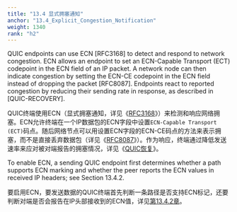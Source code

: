 ```yaml
---
title: "13.4 显式拥塞通知"
anchor: "13.4_Explicit_Congestion_Notification"
weight: 1340
rank: "h2"
---
```


QUIC endpoints can use ECN [RFC3168] to detect and respond to network congestion. ECN allows an endpoint to set an ECN-Capable Transport (ECT) codepoint in the ECN field of an IP packet. A network node can then indicate congestion by setting the ECN-CE codepoint in the ECN field instead of dropping the packet [RFC8087]. Endpoints react to reported congestion by reducing their sending rate in response, as described in [QUIC-RECOVERY].

QUIC终端使用ECN（显式拥塞通知，详见《[RFC3168]()》）来检测和响应网络拥塞。ECN允许终端在一个IP数据包的ECN字段中设置`ECN-Capable Transport (ECT)`码点。随后网络节点可以用设置ECN字段的ECN-CE码点的方法来表示拥塞，而不是直接丢弃数据包（详见《[RFC8087]()》）。作为响应，终端通过降低发送速率来应对被对端报告的拥塞情况，详见《[QUIC恢复]()》。

To enable ECN, a sending QUIC endpoint first determines whether a path supports ECN marking and whether the peer reports the ECN values in received IP headers; see Section 13.4.2.

要启用ECN，要发送数据的QUIC终端首先判断一条路径是否支持ECN标记，还要判断对端是否会报告在IP头部接收到的ECN值，详见[第13.4.2章]()。
